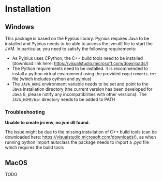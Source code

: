 # Installation

## Windows

This package is based on the Pyjnius library. Pyjnius requires Java to be installed and Pyjnius needs to be able to access the jvm.dll file to start the JVM. In particular, you need to satisfy the following requirements:

- As Pyjnius uses CPython, the C++ build tools need to be installed (download link here: https://visualstudio.microsoft.com/downloads/)
- The Python requirements need to be installed. It is recommended to install a python virtual environment using the provided ``requirements.txt`` file (which includes cython and pyjnius)
- The ``JAVA_HOME`` environment variable needs to be set and point to the Java installation directory (the current version has been developed for Java 8, please notify any incompatibilities with other versions). The ``JAVA_HOME/bin`` directory needs to be added to PATH

### Troubleshooting
**Unable to create jni env, no jvm dll found.**

The issue might be due to the missing installation of C++ build tools (can be downloaded here: https://visualstudio.microsoft.com/downloads/), as when running python import autoclass the package needs to import a .pyd file which requires the build tools

## MacOS

TODO

